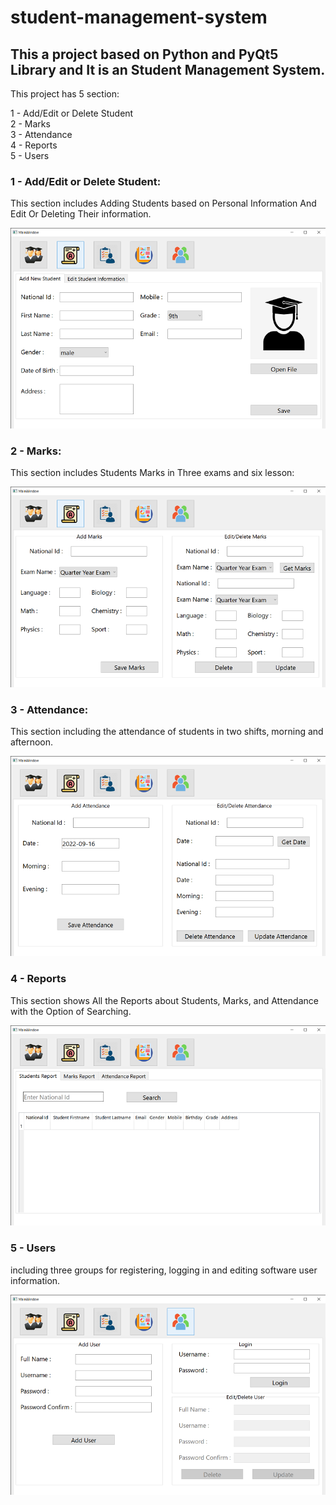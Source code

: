 # student-management-system

## This a project based on Python and PyQt5 Library and It is an Student Management System.  
This project has 5 section:    

1 - Add/Edit or Delete Student  
2 - Marks  
3 - Attendance  
4 - Reports  
5 - Users  

### 1 - Add/Edit or Delete Student:  

This section includes Adding Students based on Personal Information And Edit Or Deleting Their information.  


![This is an image](https://github.com/radiarkazemi/student-management-system/blob/master/images/MainWindow%209_16_2022%2012_54_11%20PM.png)

### 2 - Marks:  

This section includes Students Marks in Three exams and six lesson:  

![This is an image](https://github.com/radiarkazemi/student-management-system/blob/master/images/MainWindow%209_16_2022%2012_54_20%20PM.png)

### 3 - Attendance:  

This section including the attendance of students in two shifts, morning and afternoon.  

![This is an image](https://github.com/radiarkazemi/student-management-system/blob/master/images/MainWindow%209_16_2022%2012_54_28%20PM.png)  

### 4 - Reports  
This section shows All the Reports about Students, Marks, and Attendance with the Option of Searching.  

![This is an image](https://github.com/radiarkazemi/student-management-system/blob/master/images/MainWindow%209_16_2022%2012_55_56%20PM.png)

### 5 - Users  

including three groups for registering, logging in and editing software user information.  

![This is an image](https://github.com/radiarkazemi/student-management-system/blob/master/images/MainWindow%209_16_2022%2012_56_03%20PM.png)
